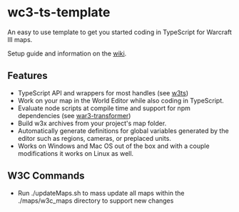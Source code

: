 # wc3-ts-template
 An easy to use template to get you started coding in TypeScript for Warcraft III maps.

Setup guide and information on the [wiki](https://github.com/triggerhappy187/wc3-ts-template/wiki).

## Features
* TypeScript API and wrappers for most handles (see [w3ts](https://github.com/cipherxof/w3ts))
* Work on your map in the World Editor while also coding in TypeScript.
* Evaluate node scripts at compile time and support for npm dependencies (see [war3-transformer](https://github.com/cipherxof/war3-transformer))
* Build w3x archives from your project's map folder.
* Automatically generate definitions for global variables generated by the editor such as regions, cameras, or preplaced units.
* Works on Windows and Mac OS out of the box and with a couple modifications it works on Linux as well.

## W3C Commands
* Run ./updateMaps.sh to mass update all maps within the ./maps/w3c_maps directory to support new changes